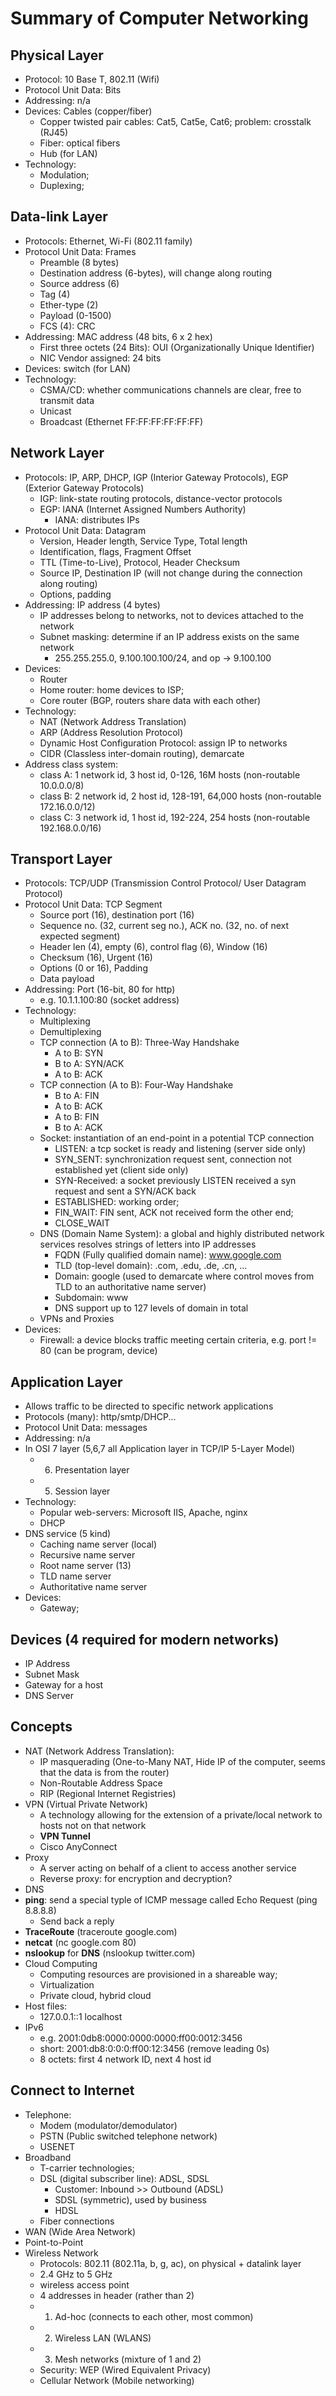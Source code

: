 # Summary of Computer Networking

## Physical Layer
- Protocol: 10 Base T, 802.11 (Wifi)
- Protocol Unit Data: Bits
- Addressing: n/a
- Devices: Cables (copper/fiber)
	- Copper twisted pair cables: Cat5, Cat5e, Cat6; problem: crosstalk (RJ45)
	- Fiber: optical fibers
	- Hub (for LAN)
- Technology:
	- Modulation;
	- Duplexing;

## Data-link Layer
- Protocols: Ethernet, Wi-Fi (802.11 family)
- Protocol Unit Data: Frames
	- Preamble (8 bytes)
	- Destination address (6-bytes), will change along routing
	- Source address (6)
	- Tag (4)
	- Ether-type (2)
	- Payload (0-1500)
	- FCS (4): CRC
- Addressing: MAC address (48 bits, 6 x 2 hex)
	- First three octets (24 Bits): OUI (Organizationally Unique Identifier)
	- NIC Vendor assigned: 24 bits
- Devices: switch (for LAN)
- Technology:
	- CSMA/CD: whether communications channels are clear, free to transmit data
	- Unicast
	- Broadcast (Ethernet FF:FF:FF:FF:FF:FF)

## Network Layer
- Protocols: IP, ARP, DHCP, IGP (Interior Gateway Protocols), EGP (Exterior Gateway Protocols)
	- IGP: link-state routing protocols, distance-vector protocols
	- EGP: IANA (Internet Assigned Numbers Authority)
		- IANA: distributes IPs
- Protocol Unit Data: Datagram
	- Version, Header length, Service Type, Total length
	- Identification, flags, Fragment Offset
	- TTL (Time-to-Live), Protocol, Header Checksum
	- Source IP, Destination IP (will not change during the connection along routing)
	- Options, padding
- Addressing: IP address (4 bytes)
	- IP addresses belong to networks, not to devices attached to the network
	- Subnet masking: determine if an IP address exists on the same network
		- 255.255.255.0, 9.100.100.100/24, and op -> 9.100.100
- Devices:
	- Router
	- Home router: home devices to ISP;
	- Core router (BGP, routers share data with each other)
- Technology:
	- NAT (Network Address Translation)
	- ARP (Address Resolution Protocol)
	- Dynamic Host Configuration Protocol: assign IP to networks
	- CIDR (Classless inter-domain routing), demarcate
- Address class system:
	- class A: 1 network id, 3 host id, 0-126, 16M hosts (non-routable 10.0.0.0/8)
	- class B: 2 network id, 2 host id, 128-191, 64,000 hosts (non-routable 172.16.0.0/12)
	- class C: 3 network id, 1 host id, 192-224, 254 hosts (non-routable 192.168.0.0/16)

## Transport Layer
- Protocols: TCP/UDP (Transmission Control Protocol/ User Datagram Protocol)
- Protocol Unit Data: TCP Segment
	- Source port (16), destination port (16)
	- Sequence no. (32, current seg no.), ACK no. (32, no. of next expected segment)
	- Header len (4), empty (6), control flag (6), Window (16)
	- Checksum (16), Urgent (16)
	- Options (0 or 16), Padding
	- Data payload
- Addressing: Port (16-bit, 80 for http)
	- e.g. 10.1.1.100:80 (socket address)
- Technology:
	- Multiplexing
	- Demultiplexing
	- TCP connection (A to B): Three-Way Handshake
		- A to B: SYN
		- B to A: SYN/ACK
		- A to B: ACK
	- TCP connection (A to B): Four-Way Handshake
		- B to A: FIN
		- A to B: ACK
		- A to B: FIN
		- B to A: ACK
	- Socket: instantiation of an end-point in a potential TCP connection
		- LISTEN: a tcp socket is ready and listening (server side only)
		- SYN_SENT: synchronization request sent, connection not established yet (client side only)
		- SYN-Received: a socket previously LISTEN received a syn request and sent a SYN/ACK back
		- ESTABLISHED: working order;
		- FIN_WAIT: FIN sent, ACK not received form the other end;
		- CLOSE_WAIT
	- DNS (Domain Name System): a global and highly distributed network services resolves strings of letters into IP addresses
		- FQDN (Fully qualified domain name): www.google.com
		- TLD (top-level domain): .com, .edu, .de, .cn, ...
		- Domain: google (used to demarcate where control moves from TLD to an authoritative name server)
		- Subdomain: www
		- DNS support up to 127 levels of domain in total
	- VPNs and Proxies
- Devices:
	- Firewall: a device blocks traffic meeting certain criteria, e.g. port != 80 (can be program, device)

## Application Layer
- Allows traffic to be directed to specific network applications
- Protocols (many): http/smtp/DHCP...
- Protocol Unit Data: messages
- Addressing: n/a
- In OSI 7 layer (5,6,7 all Application layer in TCP/IP 5-Layer Model)
	- 6. Presentation layer
	- 5. Session layer
- Technology:
	- Popular web-servers: Microsoft IIS, Apache, nginx
	- DHCP
- DNS service (5 kind)
	- Caching name server (local)
	- Recursive name server
	- Root name server (13)
	- TLD name server
	- Authoritative name server
- Devices:
	- Gateway;

## Devices (4 required for modern networks)
- IP Address
- Subnet Mask
- Gateway for a host
- DNS Server

## Concepts
- NAT (Network Address Translation):
	- IP masquerading (One-to-Many NAT, Hide IP of the computer, seems that the data is from the router)
	- Non-Routable Address Space
	- RIP (Regional Internet Registries)
- VPN (Virtual Private Network)
	- A technology allowing for the extension of a private/local network to hosts not on that network
	- **VPN Tunnel**
	- Cisco AnyConnect
- Proxy
	- A server acting on behalf of a client to access another service
	- Reverse proxy: for encryption and decryption?
- DNS
- **ping**: send a special typle of ICMP message called Echo Request (ping 8.8.8.8)
	- Send back a reply
- **TraceRoute** (traceroute google.com)
- **netcat** (nc google.com 80)
- **nslookup** for **DNS** (nslookup twitter.com)
- Cloud Computing
	- Computing resources are provisioned in a shareable way;
	- Virtualization
	- Private cloud, hybrid cloud
- Host files:
	- 127.0.0.1::1 localhost
- IPv6
	- e.g. 2001:0db8:0000:0000:0000:ff00:0012:3456
	- short: 2001:db8:0:0:0:ff00:12:3456 (remove leading 0s)
	- 8 octets: first 4 network ID, next 4 host id

## Connect to Internet
- Telephone:
	- Modem (modulator/demodulator)
	- PSTN (Public switched telephone network)
	- USENET
- Broadband
	- T-carrier technologies;
	- DSL (digital subscriber line): ADSL, SDSL
		- Customer: Inbound >> Outbound (ADSL)
		- SDSL (symmetric), used by business
		- HDSL
	- Fiber connections
- WAN (Wide Area Network)
- Point-to-Point
- Wireless Network
	- Protocols: 802.11 (802.11a, b, g, ac), on physical + datalink layer
	- 2.4 GHz to 5 GHz
	- wireless access point
	- 4 addresses in header (rather than 2)
	- 1. Ad-hoc (connects to each other, most common)
	- 2. Wireless LAN (WLANS)
	- 3. Mesh networks (mixture of 1 and 2)
	- Security: WEP (Wired Equivalent Privacy)
	- Cellular Network (Mobile networking)